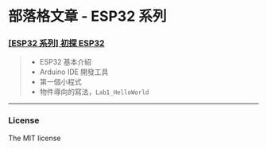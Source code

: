 # 部落格文章 - ESP32 系列


### [[ESP32 系列] 初探 ESP32](https://lawrencetech.blogspot.com/2024/03/esp32-esp32.html) 
> * ESP32 基本介紹
> * Arduino IDE 開發工具
> * 第一個小程式
> * 物件導向的寫法，```Lab1_HelloWorld```


---
### License
The MIT license